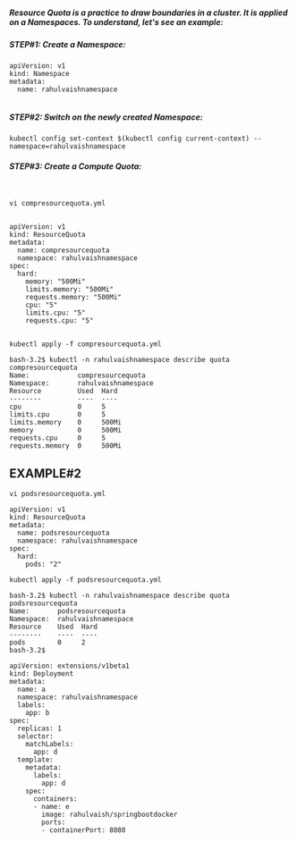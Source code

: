 ##### Resource Quota is a practice to draw boundaries in a cluster. It is applied on a Namespaces. To understand, let's see an example:

##### STEP#1: Create a Namespace:

```
apiVersion: v1
kind: Namespace
metadata:
  name: rahulvaishnamespace
  
```
##### STEP#2: Switch on the newly created Namespace:
```
kubectl config set-context $(kubectl config current-context) --namespace=rahulvaishnamespace
```

##### STEP#3: Create a Compute Quota:
```


vi compresourcequota.yml


apiVersion: v1
kind: ResourceQuota
metadata:
  name: compresourcequota
  namespace: rahulvaishnamespace
spec:
  hard:
    memory: "500Mi"
    limits.memory: "500Mi"
    requests.memory: "500Mi"
    cpu: "5"
    limits.cpu: "5"
    requests.cpu: "5"


kubectl apply -f compresourcequota.yml

```
```
bash-3.2$ kubectl -n rahulvaishnamespace describe quota compresourcequota
Name:            compresourcequota
Namespace:       rahulvaishnamespace
Resource         Used  Hard
--------         ----  ----
cpu              0     5
limits.cpu       0     5
limits.memory    0     500Mi
memory           0     500Mi
requests.cpu     0     5
requests.memory  0     500Mi
```

## EXAMPLE#2
```
vi podsresourcequota.yml

apiVersion: v1
kind: ResourceQuota
metadata:
  name: podsresourcequota
  namespace: rahulvaishnamespace
spec:
  hard:
    pods: "2"

kubectl apply -f podsresourcequota.yml

```
```
bash-3.2$ kubectl -n rahulvaishnamespace describe quota podsresourcequota
Name:       podsresourcequota
Namespace:  rahulvaishnamespace
Resource    Used  Hard
--------    ----  ----
pods        0     2
bash-3.2$ 

```

```
apiVersion: extensions/v1beta1
kind: Deployment
metadata:
  name: a
  namespace: rahulvaishnamespace
  labels:
    app: b
spec:
  replicas: 1
  selector:
    matchLabels:
      app: d
  template:
    metadata:
      labels:
        app: d
    spec:
      containers:
      - name: e
        image: rahulvaish/springbootdocker
        ports:
        - containerPort: 8080
 ```
 
 
 
